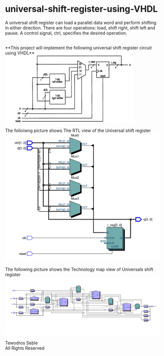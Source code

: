 # universal-shift-register-using-VHDL
 A universal shift register can load a parallel data word and  perform shifting in either direction. There are four operations: load, shift right, shift left  and pause. A control signal, ctrl, specifies the desired operation. 

<br> 
**This project will implement the following universal shift register circuit using VHDL**
<img src ='https://github.com/tewodrosseble/universal-shift-register-using-VHDL/blob/main/universal_shift_register.png' width='83%' />

The folloiwng picture shows The RTL view of the Universal shift register
<img src="unirtl.png" alt="" />

The following picture shows the Technology map view of Universals shift register
<img src="universal.png" alt=""/>

Tewodros Seble
<br/>
All Rights Reserved
